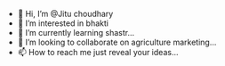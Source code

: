 - 👋 Hi, I’m @Jitu choudhary 
- 👀 I’m interested in bhakti 
- 🌱 I’m currently learning shastr...
- 💞️ I’m looking to collaborate on agriculture marketing...
- 📫 How to reach me just reveal your ideas...

<!---
Jitudotasara/Jitudotasara is a ✨ special ✨ repository because its `README.md` (this file) appears on your GitHub profile.
You can click the Preview link to take a look at your changes.
--->
